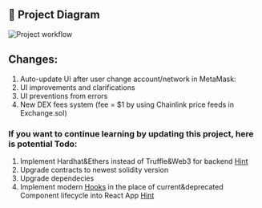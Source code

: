 ## 🔧 Project Diagram
![Project workflow](https://i.gyazo.com/7328e5390fa92f147077ff5c963abf1b.png)

## Changes:
1. Auto-update UI after user change account/network in MetaMask:
2. UI improvements and clarifications
3. UI preventions from errors
4. New DEX fees system (fee = $1 by using Chainlink price feeds in Exchange.sol)

### If you want to continue learning by updating this project, here is potential Todo:
1. Implement Hardhat&Ethers instead of Truffle&Web3 for backend [Hint](https://github.com/xternet/dapp_backend_template)
2. Upgrade contracts to newest solidity version
3. Upgrade dependecies
4. Implement modern [Hooks](https://reactjs.org/docs/hooks-intro.html) in the place of current&deprecated Component lifecycle into React App [Hint](https://github.com/xternet/dapp_frontend_template)
